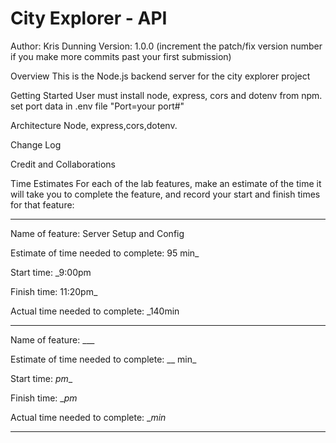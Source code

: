 # City Explorer - API

Author: Kris Dunning Version: 1.0.0 (increment the patch/fix version number if you make more commits past your first submission)

Overview
This is the Node.js backend server for the city explorer project

Getting Started
User must install node, express, cors and dotenv from npm. set port data in .env file "Port=your port#"

Architecture
Node, express,cors,dotenv.

Change Log

Credit and Collaborations


Time Estimates For each of the lab features, make an estimate of the time it will take you to complete the feature, and record your start and finish times for that feature:

-----

Name of feature: Server Setup and Config

Estimate of time needed to complete: 95 min_

Start time: _9:00pm

Finish time:  11:20pm_

Actual time needed to complete: _140min

-----

Name of feature: ___

Estimate of time needed to complete: __ min_

Start time: _pm__

Finish time:  __pm_

Actual time needed to complete: __min_

-----
